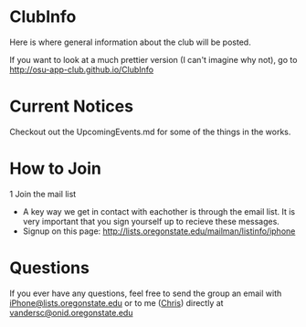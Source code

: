 ClubInfo
========

Here is where general information about the club will be posted.

If you want to look at a much prettier version (I can't imagine why not), go to http://osu-app-club.github.io/ClubInfo


Current Notices
===============
Checkout out the UpcomingEvents.md for some of the things in the works.


How to Join
===========

1 Join the mail list
  * A key way we get in contact with eachother is through the email list. It is very important that you sign yourself up to recieve these messages.
  *  Signup on this page: http://lists.oregonstate.edu/mailman/listinfo/iphone


Questions
=========

If you ever have any questions, feel free to send the group an email with iPhone@lists.oregonstate.edu or to me ([Chris](https://github.com/cvanderschuere)) directly at vandersc@onid.oregonstate.edu
